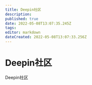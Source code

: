 ```yaml
---
title: Deepin社区
description: 
published: true
date: 2022-05-08T13:07:35.245Z
tags: 
editor: markdown
dateCreated: 2022-05-08T13:07:33.256Z
---
```


# Deepin社区
Deepin社区